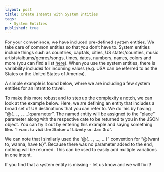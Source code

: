 ```yaml
---
layout: post
title: Create Intents with System Entities
tags: 
  - System Entities
published: true
---
```


For your convenience, we have included pre-defined system entities.  We take care of common entities so that you don’t have to.  System entities include things such as countries, capitals, cities, US states/counties, music artists/albums/genres/songs, times, dates, numbers, names, colors and more (you can find a list [here](http://api.ai/docs/getting-started/entity-overview.html)). When you use the system entities, there is variability included for incoming values (e.g. USA can be referred to as the States or the United States of America).

A simple example is found below, where we are including a few system entities for an intent to travel. 

To make this more robust and to step up the complexity a notch, we can look at the example below.  Here, we are defining an entity that includes a broad set of US destinations that you can refer to.  We do this by having “@{... , <list of different entities> , ….}:parameter”.  The named entity will be assigned to the “place” parameter along with the respective date to be returned to you in the JSON object. You can try it out by entering this example and saying something like: “I want to visit the Statue of Liberty on Jan 3rd”.


We can note that I similarly used the “@{... , …, …}” convention for “@{want to, wanna, have to}”.  Because there was no parameter added to the end, nothing will be returned.  This can be used to easily add multiple variations in one intent.

If you find that a system entity is missing - let us know and we will fix it!
